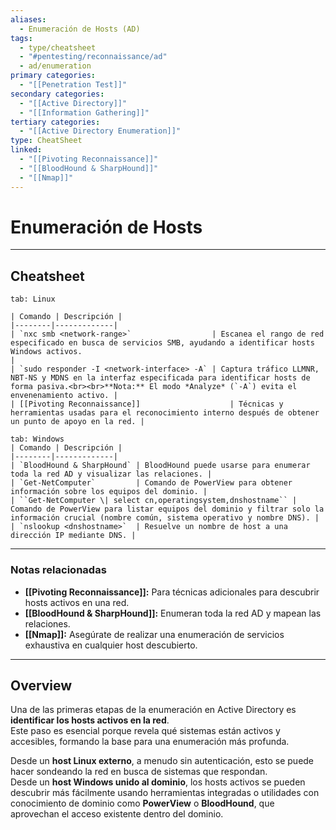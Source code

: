 ```yaml
---
aliases:
  - Enumeración de Hosts (AD)
tags:
  - type/cheatsheet
  - "#pentesting/reconnaissance/ad"
  - ad/enumeration
primary categories:
  - "[[Penetration Test]]"
secondary categories:
  - "[[Active Directory]]"
  - "[[Information Gathering]]"
tertiary categories:
  - "[[Active Directory Enumeration]]"
type: CheatSheet
linked:
  - "[[Pivoting Reconnaissance]]"
  - "[[BloodHound & SharpHound]]"
  - "[[Nmap]]"
---
```

# Enumeración de Hosts

***

## Cheatsheet

````tabs
tab: Linux

| Comando | Descripción |
|--------|-------------|
| `nxc smb <network-range>`                  | Escanea el rango de red especificado en busca de servicios SMB, ayudando a identificar hosts Windows activos.                                                                      |
| `sudo responder -I <network-interface> -A` | Captura tráfico LLMNR, NBT-NS y MDNS en la interfaz especificada para identificar hosts de forma pasiva.<br><br>**Nota:** El modo *Analyze* (`-A`) evita el envenenamiento activo. |
| [[Pivoting Reconnaissance]]                    | Técnicas y herramientas usadas para el reconocimiento interno después de obtener un punto de apoyo en la red. |

tab: Windows
| Comando | Descripción |
|--------|-------------|
| `BloodHound & SharpHound` | BloodHound puede usarse para enumerar toda la red AD y visualizar las relaciones. |
| `Get-NetComputer`         | Comando de PowerView para obtener información sobre los equipos del dominio. |
| ``Get-NetComputer \| select cn,operatingsystem,dnshostname`` | Comando de PowerView para listar equipos del dominio y filtrar solo la información crucial (nombre común, sistema operativo y nombre DNS). |
| `nslookup <dnshostname>`  | Resuelve un nombre de host a una dirección IP mediante DNS. |

````

---

### Notas relacionadas

- **[[Pivoting Reconnaissance]]:** Para técnicas adicionales para descubrir hosts activos en una red.  
- **[[BloodHound & SharpHound]]:** Enumeran toda la red AD y mapean las relaciones.  
- **[[Nmap]]:** Asegúrate de realizar una enumeración de servicios exhaustiva en cualquier host descubierto.


---

## Overview

Una de las primeras etapas de la enumeración en Active Directory es **identificar los hosts activos en la red**.  
Este paso es esencial porque revela qué sistemas están activos y accesibles, formando la base para una enumeración más profunda.

Desde un **host Linux externo**, a menudo sin autenticación, esto se puede hacer sondeando la red en busca de sistemas que respondan.  
Desde un **host Windows unido al dominio**, los hosts activos se pueden descubrir más fácilmente usando herramientas integradas o utilidades con conocimiento de dominio como **PowerView** o **BloodHound**, que aprovechan el acceso existente dentro del dominio.
